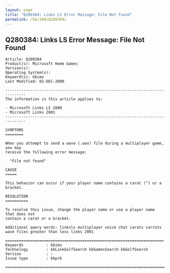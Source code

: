 ```yaml
---
layout: page
title: "Q280384: Links LS Error Message: File Not Found"
permalink: /kb/280/Q280384/
---
```


## Q280384: Links LS Error Message: File Not Found

	Article: Q280384
	Product(s): Microsoft Home Games
	Version(s): 
	Operating System(s): 
	Keyword(s): kbimu
	Last Modified: 02-DEC-2000
	
	-------------------------------------------------------------------------------
	The information in this article applies to:
	
	- Microsoft Links LS 2000 
	- Microsoft Links 2001 
	-------------------------------------------------------------------------------
	
	SYMPTOMS
	========
	
	When you attempt to send a wave (.wav) file during a multiplayer game, you may
	receive the following error message:
	
	  "File not found"
	
	CAUSE
	=====
	
	This behavior can occur if your player name contains a carat (^) or a bracket.
	
	RESOLUTION
	==========
	
	To resolve this issue, change the player name or use a player name that does not
	contain a carat or a bracket.
	
	Additional query words: linksls multiplayer voice chat carats carrots wave files greater than less links 2001
	
	======================================================================
	Keywords          : kbimu 
	Technology        : kbLinkGolfSearch kbGamesSearch kbGolfSearch
	Version           : :
	Issue type        : kbprb
	
	=============================================================================
	
